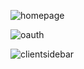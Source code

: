 ![homepage](https://user-images.githubusercontent.com/33178924/53856059-5a11a800-3f9e-11e9-96cb-04328ae5b135.JPG)

![oauth](https://user-images.githubusercontent.com/33178924/53856260-3864f080-3f9f-11e9-9dc0-47d56b0bcb04.JPG)

![clientsidebar](https://user-images.githubusercontent.com/33178924/53856138-bf659900-3f9e-11e9-9161-54f53ed3bb98.JPG)


